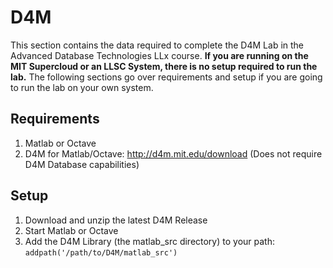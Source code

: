 # D4M

This section contains the data required to complete the D4M Lab in the Advanced Database Technologies LLx course. **If you are running on the MIT Supercloud or an LLSC System, there is no setup required to run the lab.** The following sections go over requirements and setup if you are going to run the lab on your own system.

## Requirements
1. Matlab or Octave
2. D4M for Matlab/Octave: http://d4m.mit.edu/download (Does not require D4M Database capabilities)

## Setup
1. Download and unzip the latest D4M Release
2. Start Matlab or Octave
3. Add the D4M Library (the matlab_src directory) to your path: `addpath('/path/to/D4M/matlab_src')`
